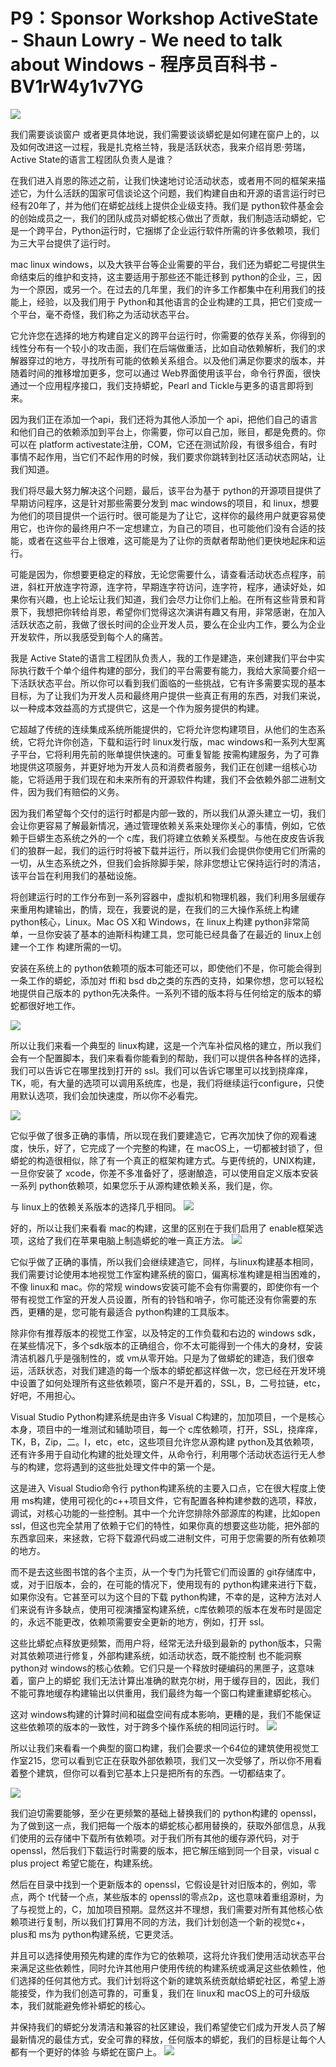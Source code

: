 # P9：Sponsor Workshop ActiveState - Shaun Lowry - We need to talk about Windows - 程序员百科书 - BV1rW4y1v7YG

![](img/5635b753cebce3913b253195e367fbcd_0.png)

我们需要谈谈窗户 或者更具体地说，我们需要谈谈蟒蛇是如何建在窗户上的，以及如何改进这一过程，我是扎克格兰特，我是活跃状态，我来介绍肖恩·劳瑞，Active State的语言工程团队负责人是谁？

在我们进入肖恩的陈述之前，让我们快速地讨论活动状态，或者用不同的框架来描述它，为什么活跃的国家可信谈论这个问题，我们构建自由和开源的语言运行时已经有20年了，并为他们在蟒蛇战线上提供企业级支持。我们是 python软件基金会的创始成员之一，我们的团队成员对蟒蛇核心做出了贡献，我们制造活动蟒蛇，它是一个跨平台，Python运行时，它捆绑了企业运行软件所需的许多依赖项，我们为三大平台提供了运行时。

mac linux windows，以及大铁平台等企业需要的平台，我们还为蟒蛇二号提供生命结束后的维护和支持，这主要适用于那些还不能迁移到 python的企业，三，因为一个原因，或另一个。在过去的几年里，我们的许多工作都集中在利用我们的技能上，经验，以及我们用于 Python和其他语言的企业构建的工具，把它们变成一个平台，毫不奇怪，我们称之为活动状态平台。

它允许您在选择的地方构建自定义的跨平台运行时，你需要的依存关系，你得到的线性分布有一个较小的攻击面，我们在后端做重活，比如自动依赖解析，我们的求解器穿过的地方，寻找所有可能的依赖关系组合。以及他们满足你要求的版本，并随着时间的推移增加更多，您可以通过 Web界面使用该平台，命令行界面，很快通过一个应用程序接口，我们支持蟒蛇，Pearl and Tickle与更多的语言即将到来。

因为我们正在添加一个api，我们还将为其他人添加一个 api，把他们自己的语言和他们自己的依赖添加到平台上，你需要，你可以自己加，账目，都是免费的。你可以在 platform activestate注册，COM，它还在测试阶段，有很多组合，有时事情不起作用，当它们不起作用的时候，我们要求你跳转到社区活动状态网站，让我们知道。

我们将尽最大努力解决这个问题，最后，该平台为基于 python的开源项目提供了早期访问程序，这是针对那些需要分发到 mac windows的项目，和 linux，想要为他们的项目提供一个运行时。很可能是为了让它，这样你的最终用户就更容易使用它，也许你的最终用户不一定想建立，为自己的项目，也可能他们没有合适的技能，或者在这些平台上很难，这可能是为了让你的贡献者帮助他们更快地起床和运行。

可能是因为，你想要更稳定的释放，无论您需要什么，请查看活动状态点程序，前进，斜杠开放连字符源，连字符，早期连字符访问，连字符，程序，通读好处，如果你有兴趣，也上论坛让我们知道，我们会尽力让你们上船。在所有这些背景和背景下，我想把你转给肖恩，希望你们觉得这次演讲有趣又有用，非常感谢，在加入活跃状态之前，我做了很长时间的企业开发人员，要么在企业内工作，要么为企业开发软件，所以我感受到每个人的痛苦。

我是 Active State的语言工程团队负责人，我的工作是建造，来创建我们平台中实际执行数千个单个组件构建的部分，我们的平台需要有能力，我给大家简要介绍一下活跃状态平台。所以你可以看到我们面临的一些挑战，它有许多需要实现的基本目标，为了让我们为开发人员和最终用户提供一些真正有用的东西，对我们来说，以一种成本效益高的方式提供它，这是一个作为服务提供的构建。

它超越了传统的连续集成系统所能提供的，它将允许您构建项目，从他们的生态系统，它将允许你创造，下载和运行时 linux发行版，mac windows和一系列大型离子平台，它将利用先前的账单提供快速的。可重复智能 按需构建服务，为了可靠地提供这项服务，并更好地为开发人员和消费者服务，我们正在创建一组核心功能，它将适用于我们现在和未来所有的开源软件构建，我们不会依赖外部二进制文件，因为我们有赔偿的义务。

因为我们希望每个交付的运行时都是内部一致的，所以我们从源头建立一切，我们会让你更容易了解最新情况，通过管理依赖关系来处理你关心的事情，例如，它依赖于巨蟒生态系统之外的一个 c库，我们将建立依赖关系模型。与他在皮皮告诉我们的狼群一起，我们的运行时将被下载并运行，所以我们会提供你使用它们所需的一切，从生态系统之外，但我们会拆除脚手架，除非您想让它保持运行时的清洁，该平台旨在利用我们的基础设施。

将创建运行时的工作分布到一系列容器中，虚拟机和物理机器，我们利用多层缓存来重用构建输出，酌情，现在，我要说的是，在我们的三大操作系统上构建 python核心，Linux。Mac OS X和 Windows，在 linux上构建 python非常简单，一旦你安装了基本的迪斯科构建工具，您可能已经具备了在最近的 linux上创建一个工作 构建所需的一切。

安装在系统上的 python依赖项的版本可能还可以，即使他们不是，你可能会得到一条工作的蟒蛇，添加对 ffi和 bsd db之类的东西的支持，如果你想，您可以轻松地提供自己版本的 python先决条件。一系列不错的版本将与任何给定的版本的蟒蛇都很好地工作。

![](img/5635b753cebce3913b253195e367fbcd_2.png)

所以让我们来看一个典型的 linux构建，这是一个汽车补偿风格的建立，所以我们会有一个配置脚本，我们来看看你能看到的帮助，我们可以提供各种各样的选择，我们可以告诉它在哪里找到打开的 ssl。我们可以告诉它哪里可以找到挠痒痒，TK，呃，有大量的选项可以调用系统库，也是，我们将继续运行configure，只使用默认选项，我们会加快速度，所以你不必看完。



![](img/5635b753cebce3913b253195e367fbcd_4.png)

它似乎做了很多正确的事情，所以现在我们要建造它，它再次加快了你的观看速度，快乐，好了，它完成了一个完整的构建，在 macOS上，一切都被封锁了，但蟒蛇的构造很相似，除了有一个真正的框架构建方式。与更传统的，UNIX构建，一旦你安装了 xcode，你差不多准备好了，感谢酿造，可以使用自定义版本安装一系列 python依赖项，如果您乐于从源构建依赖关系，我们是，你。

与 linux上的依赖关系版本的选择几乎相同。
![](img/5635b753cebce3913b253195e367fbcd_6.png)

好的，所以让我们来看看 mac的构建，这里的区别在于我们启用了 enable框架选项，这给了我们在苹果电脑上制造蟒蛇的唯一真正方法。
![](img/5635b753cebce3913b253195e367fbcd_8.png)

它似乎做了正确的事情，所以我们会继续建造它，同样，与linux构建基本相同，我们需要讨论使用本地视觉工作室构建系统的窗口，偏离标准构建是相当困难的，不像 linux和 mac。你的常规 windows安装可能不会有你需要的，即使你有一个带有视觉工作室的开发人员设置，所有的铃铛和哨子，你可能还没有你需要的东西，更糟的是，您可能有最适合 python构建的工具版本。

除非你有推荐版本的视觉工作室，以及特定的工作负载和右边的 windows sdk，在某些情况下，多个sdk版本的正确组合，你不太可能得到一个伟大的身材，安装清洁机器几乎是强制性的，或 vm从零开始。只是为了做蟒蛇的建造，我们很幸运，活跃状态，对我们建造的每一个版本的蟒蛇都这样做一次，您已经在开发环境中设置了如何处理所有这些依赖项，窗户不是开着的，SSL，B，二号拉链，etc，好吧，不用担心。

Visual Studio Python构建系统是由许多 Visual C构建的，加加项目，一个是核心本身，项目中的一堆测试和辅助项目，每一个 c库依赖项，打开，SSL，挠痒痒，TK，B，Zip，二。I，etc，etc，这些项目允许您从源构建 python及其依赖项，还有许多用于自动化构建的批处理文件，从命令行，利用哪个活动状态运行无人参与的构建，您将遇到的这些批处理文件中的第一个是。

这是进入 Visual Studio命令行 python构建系统的主要入口点，它在很大程度上使用 ms构建，使用可视化的c++项目文件，它有配置各种构建参数的选项，释放，调试，对核心功能的一些控制。其中一个允许您排除外部源库的构建，比如open ssl，但这也完全禁用了依赖于它们的特性，如果你真的想要这些功能，把外部的东西拿回来，来拯救，它将下载源代码或二进制文件，可用于您需要的所有依赖项的地方。

而不是去这些图书馆的各个主页，从一个专门为托管它们而设置的 git存储库中，或，对于旧版本，会的，在可能的情况下，使用现有的 python构建来进行下载，如果你没有。它甚至可以为这个目的下载 python构建，不幸的是，这种方法对人们来说有许多缺点，使用可视演播室构建系统，c库依赖项的版本在发布时是固定的，永远不能更改，依赖项需要安全更新的地方，例如，打开 ssl。

这些比蟒蛇点释放更频繁，而用户将，经常无法升级到最新的 python版本，只需对其依赖项进行修复，外部构建系统，如活动状态，既不能控制 也不能洞察 python对 windows的核心依赖。它们只是一个释放时硬编码的黑匣子，这意味着，窗户上的蟒蛇 我们无法计算出准确的默克尔树，用于缓存目的，因此，我们不能可靠地缓存构建输出以供重用，我们最终为每一个窗口构建重建蟒蛇核心。

这对 windows构建的计算时间和磁盘空间有成本影响，更糟的是，我们不能保证这些依赖项的版本的一致性，对于跨多个操作系统的相同运行时。
![](img/5635b753cebce3913b253195e367fbcd_10.png)

所以让我们来看看一个典型的窗口构建，我们会要求一个64位的建筑使用视觉工作室215，您可以看到它正在获取外部依赖项，我们又一次受够了，所以你不用看着整个建筑，但你可以看到它基本上只是把所有的东西。一切都结束了。

![](img/5635b753cebce3913b253195e367fbcd_12.png)

我们迫切需要能够，至少在更频繁的基础上替换我们的 python构建的 openssl，为了做到这一点，我们把每一个版本的蟒蛇核心都用替换的，获取外部信息，从我们使用的云存储中下载所有依赖项。对于我们所有其他的缓存源代码，对于 openssl，然后我们下载运行时需要的版本，把它解压缩到同一个目录，visual c plus project 希望它能在，构建系统。

然后在目录中找到一个更新版本的 openssl，它假设是针对旧版本的，例如，零点，两个 t代替一个点，某些版本的 openssl的零点2p，这也意味着重组源树，为了与视觉上的，C，加加项目预期。显然这并不理想，我们需要对所有其他核心依赖项进行复制，所以我们打算用不同的方法，我们计划创造一个新的视觉c+，plus和 ms为 python构建系统，它更灵活。

并且可以选择使用预先构建的库作为它的依赖项，这将允许我们使用活动状态平台来满足这些依赖性，同时允许其他用户使用传统的构建系统或满足这些依赖性，他们选择的任何其他方式。我们计划将这个新的建筑系统贡献给蟒蛇社区，希望上游能接受，作为我们创造可靠的，可重复，我们在 linux和 macOS上的可升级版本，我们就能避免修补蟒蛇的核心。

并保持我们的蟒蛇分发清洁和兼容的社区建设，我们希望使它们成为开发人员了解最新情况的最佳方式，安全可靠的释放，任何版本的蟒蛇，我们的目标是让每个人都有一个更好的体验 与蟒蛇在窗户上。
![](img/5635b753cebce3913b253195e367fbcd_14.png)